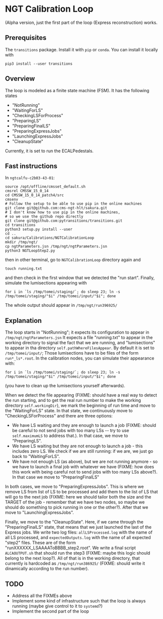 # NGT Calibration Loop

(Alpha version, just the first part of the loop (Express reconstruction) works.

## Prerequisites

The `transitions` package. Install it with `pip` or `conda`. You can install it locally with
```
pip3 install --user transitions
```

## Overview

The loop is modeled as a finite state machine (FSM). It has the following states
- "NotRunning"
- "WaitingForLS"
- "CheckingLSForProcess"
- "PreparingLS"
- "PreparingFinalLS"
- "PreparingExpressJobs"
- "LaunchingExpressJobs"
- "CleanupState"

Currently, it is set to run the ECALPedestals.

## Fast instructions

In `ngtcalfu-c2b03-43-01`:
```
source /opt/offline/cmsset_default.sh
cmsrel CMSSW_15_0_14
cd CMSSW_15_0_14_patch4/src
cmsenv
# Follow the setup to be able to use pip in the online machines
git clone git@github.com:cms-ngt-hlt/sakura.git
# I don't know how to use pip in the online machines,
# so we use the github repo directly
git clone git@github.com:pytransitions/transitions.git
cd transitions
python3 setup.py install --user
cd ..
cd sakura/Calibrations/NGTCalibrationLoop
mkdir /tmp/ngt/
cp ngtParameters.jsn /tmp/ngt/ngtParameters.jsn 
python3 NGTLoopStep2.py  
```

then in other terminal, go to `NGTCalibrationLoop` directory again and
```
touch running.txt
```

and then check in the first window that we detected the "run start". Finally, simulate the lumisections appearing with
```
for i in `ls /tmp/tomei/staging/`; do sleep 23; ln -s /tmp/tomei/staging/"$i" /tmp/tomei/input/"$i"; done
```

The whole output should appear in `/tmp/ngt/run396925/`
    
## Explanation

The loop starts in "NotRunning"; it expects its configuration to appear in `/tmp/ngt/ngtParameters.jsn` It expects a file "running.txt" to appear in the working directory to signal the fact that we are running, and "lumisections" to appear in tha directory `self.pathWhereFilesAppear`. By default it is set to `/tmp/tomei/input/`; Those lumisections have to be files of the form `run*_ls*.root`. In the calibration nodes, you can simulate their appearance with:
```
for i in `ls /tmp/tomei/staging/`; do sleep 23; ln -s /tmp/tomei/staging/"$i" /tmp/tomei/input/"$i"; done
```
(you have to clean up the lumisections yourself afterwards).

When we detect the file appearing (FIXME: should have a real way to detect the run starting, and to get the real run number to make the working directory `self.workingDir`), we mark the beginning of run time and move to the "WaitingForLS" state. In that state, we continuously move to "CheckingLSForProcess" and there are three options:
- We have LS waiting and they are enough to launch a job (FIXME: should be careful to not send jobs with too many LSs -- try to use `self.maximumLS` to address that.). In that case, we move to "PreparingLS".
- We have LS waiting but they are not enough to launch a job - this includes zero LS. We check if we are still running: if we are, we just go back to "WaitingForLS".
- We have not enough LS (as above), but we are not running anymore - so we have to launch a final job with whatever we have (FIXME: how does this work with being careful not to send jobs with too many LSs above?). In that case we move to "PreparingFinalLS"

In both cases, we move to "PreparingExpressJobs". This is where we remove LS from list of LS to be processed and add them to the list of LS that will go to the next job (FIXME: here we should tailor both the size and the TARGET of the job - remember that we have two nodes, so maybe we should do something to pick running in one or the other?). After that we move to "LaunchingExpressJobs".

Finally, we move to the "CleanupState". Here, if we came through the "PreparingFinalLS" state, that means that we just launched the last of the Express jobs. We write two log files: `allLSProcessed.log` with the name of all LS processed, and `expectedOutputs.log` with the name of all expected "step2" files. These are of the form "runXXXXXX_LSAAAAToBBBB_step2.root". We write a final script `ALCAOUTPUT.sh` that should run the step3 (FIXME: maybe this logic should belong to the next loop?). All of that is in the working directory, that currently is hardcoded as `/tmp/ngt/run386925/` (FIXME: should write it dinamically according to the run number).
        
## TODO
 - Address all the FIXMEs above
 - Implement some kind of infrastructure such that the loop is always running (maybe give control to it to `systemd`?)
 - Implement the second part of the loop
